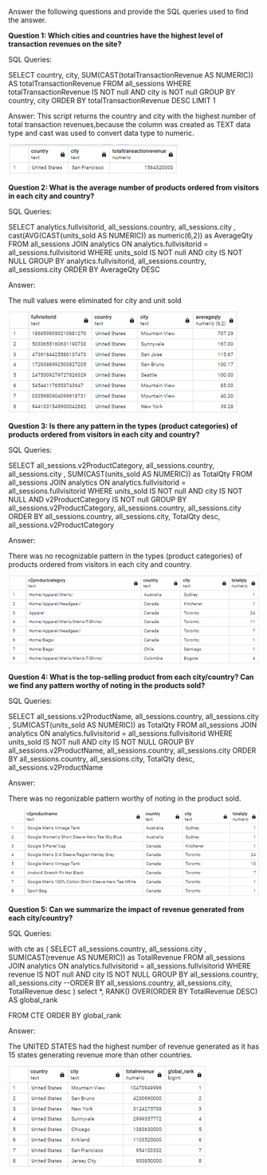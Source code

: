 Answer the following questions and provide the SQL queries used to find the answer.

    
**Question 1: Which cities and countries have the highest level of transaction revenues on the site?**


SQL Queries:

SELECT country, city, SUM(CAST(totalTransactionRevenue AS NUMERIC)) AS totalTransactionRevenue
FROM all_sessions
WHERE totalTransactionRevenue IS NOT null AND city is NOT null
GROUP BY country, city
ORDER BY totalTransactionRevenue DESC
LIMIT 1


Answer:
This script returns the country and city with the highest number of total transaction revenues,because the column was created as TEXT data type and cast was used to convert data type to numeric.

![](/pictures/Starting_with_questions_1.png)



**Question 2: What is the average number of products ordered from visitors in each city and country?**


SQL Queries:

SELECT analytics.fullvisitorid, all_sessions.country, all_sessions.city , cast(AVG(CAST(units_sold AS NUMERIC)) as numeric(6,2)) as AverageQty
FROM all_sessions
JOIN analytics ON analytics.fullvisitorid = all_sessions.fullvisitorid
WHERE units_sold IS NOT null AND city IS NOT NULL
GROUP BY analytics.fullvisitorid, all_sessions.country, all_sessions.city
ORDER BY AverageQty DESC



Answer:

The null values were eliminated for city and unit sold

![](/pictures/Starting_with_questions_2.png)




**Question 3: Is there any pattern in the types (product categories) of products ordered from visitors in each city and country?**


SQL Queries:

SELECT all_sessions.v2ProductCategory, all_sessions.country, all_sessions.city , SUM(CAST(units_sold AS NUMERIC)) as TotalQty
FROM all_sessions
JOIN analytics ON analytics.fullvisitorid = all_sessions.fullvisitorid
WHERE units_sold IS NOT null AND city IS NOT NULL AND v2ProductCategory IS NOT null
GROUP BY all_sessions.v2ProductCategory, all_sessions.country, all_sessions.city
ORDER BY all_sessions.country, all_sessions.city, TotalQty desc, all_sessions.v2ProductCategory




Answer:

There was no recognizable pattern in the types (product categories) of products ordered from visitors in each city and country.

![](/pictures/Starting_with_questions_3.png)





**Question 4: What is the top-selling product from each city/country? Can we find any pattern worthy of noting in the products sold?**


SQL Queries:

SELECT all_sessions.v2ProductName, all_sessions.country, all_sessions.city , SUM(CAST(units_sold AS NUMERIC)) as TotalQty
FROM all_sessions
JOIN analytics ON analytics.fullvisitorid = all_sessions.fullvisitorid
WHERE units_sold IS NOT null AND city IS NOT NULL
GROUP BY all_sessions.v2ProductName, all_sessions.country, all_sessions.city
ORDER BY all_sessions.country, all_sessions.city, TotalQty desc, all_sessions.v2ProductName


Answer:

There was no regonizable pattern worthy of noting in the product sold.

![](/pictures/Starting_with_questions_4.png)





**Question 5: Can we summarize the impact of revenue generated from each city/country?**

SQL Queries:

with cte as (
SELECT all_sessions.country, all_sessions.city , SUM(CAST(revenue AS NUMERIC)) as TotalRevenue
FROM all_sessions
JOIN analytics ON analytics.fullvisitorid = all_sessions.fullvisitorid
WHERE revenue IS NOT null AND city IS NOT NULL
GROUP BY all_sessions.country, all_sessions.city
--ORDER BY all_sessions.country, all_sessions.city, TotalRevenue desc
)
select 
*,
RANK() OVER(ORDER BY TotalRevenue DESC) AS global_rank

FROM CTE
ORDER BY global_rank



Answer:

The UNITED STATES had the highest number of revenue generated as it has 15 states generating revenue more than other countries.

![](/pictures/Starting_with_questions_5.png)
